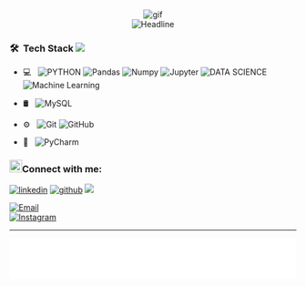 <div align=center>
          <img alt="gif" align="center" src="https://github.com/Moataz-Elmesmary/Moataz-Elmesmary/blob/main/git.gif" width=300 height=300/>
    </div>

<div align=center>
        <img src="https://readme-typing-svg.herokuapp.com?color=%236FDA44&size=32&center=true&vCenter=true&width=600&height=50&lines=Hi+there+I'm+Kadi+Anwesh+Patra+%F0%9F%91%8B;ML+and+DL+Learner;Passionate+Data+Scientist;Python+language+Enthusiast" alt="Headline" />
    </div>

<h3> 🛠 &nbsp;Tech Stack <img src="https://media.giphy.com/media/j2pOGeGYKe2xCCKwfi/giphy.gif" width="40"></h3>

- 💻 &nbsp;
  ![PYTHON](https://img.shields.io/badge/-Python-333333?style=flat&logo=python)
  ![Pandas](https://img.shields.io/badge/Pandas-150458?style=flat-square&logo=pandas&logoColor=white")
  ![Numpy](https://img.shields.io/badge/Numpy-013243?style=flat-square&logo=numpy&logoColor=white")
  ![Jupyter](https://img.shields.io/badge/Jupyter-F37626?style=flat-square&logo=Jupyter&logoColor=white)
  ![DATA SCIENCE](https://img.shields.io/badge/-Data%20Science-333333?style=flat&logo=data%20science)
  ![Machine Learning](https://img.shields.io/badge/-ML-333333?style=flat&logo=ML)

- 🛢 &nbsp;
  ![MySQL](https://img.shields.io/badge/-MySQL-333333?style=flat&logo=mysql)
- ⚙️ &nbsp;
  ![Git](https://img.shields.io/badge/-Git-333333?style=flat&logo=git)
  ![GitHub](https://img.shields.io/badge/-GitHub-333333?style=flat&logo=github)
- 🔧 &nbsp;
  ![PyCharm](https://img.shields.io/badge/-Pycharm-333333?style=flat&logo=Pycharm-code&logoColor=007ACC)


<h3 align="left"><img src="https://media.giphy.com/media/5WJ6SOKeNKrSzblU4R/giphy.gif" width=22 height=22>Connect with me:</h3> 

[<img src='https://cdn3.iconfinder.com/data/icons/capsocial-round/500/linkedin-64.png' alt='linkedin' height='40'>](https://www.linkedin.com/in/k-anwesh-patra/)
 [<img src='https://cdn4.iconfinder.com/data/icons/social-media-logos-6/512/71-github-64.png' alt='github' height='40'>](https://github.com/kanweshpatra)
<img src="https://github.com/TheDudeThatCode/TheDudeThatCode/blob/master/Assets/Handshake.gif" height="32px">


<a href="mailto:moataz.mesmary@gmail.com"><img alt="Email" src="https://img.shields.io/badge/Email-patrakanweshpatra-blue?style=flat-square&logo=gmail"></a><br>
<a href="https://www.instagram.com/k.anwesh_patra/"><img alt="Instagram" src="https://img.shields.io/badge/Instagram-k.anwesh_patra-blue?style=flat-square&logo=instagram"></a>

<hr>
 
<img align='center'  height="70" alt="Thanks" width="100%" src="https://github.com/Moataz-Elmesmary/Moataz-Elmesmary/blob/main/Moataz.svg">



<!--
**kanweshpatra/kanweshpatra** is a ✨ _special_ ✨ repository because its `README.md` (this file) appears on your GitHub profile.

Here are some ideas to get you started:

- 🔭 I’m currently working on ...
- 🌱 I’m currently learning ...
- 👯 I’m looking to collaborate on ...
- 🤔 I’m looking for help with ...
- 💬 Ask me about ...
- 📫 How to reach me: ...
- 😄 Pronouns: ...
- ⚡ Fun fact: ...
-->

